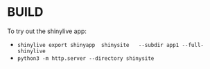 # BUILD

To try out the shinylive app:

- `shinylive export shinyapp  shinysite   --subdir app1 --full-shinylive`
- `python3 -m http.server --directory shinysite`